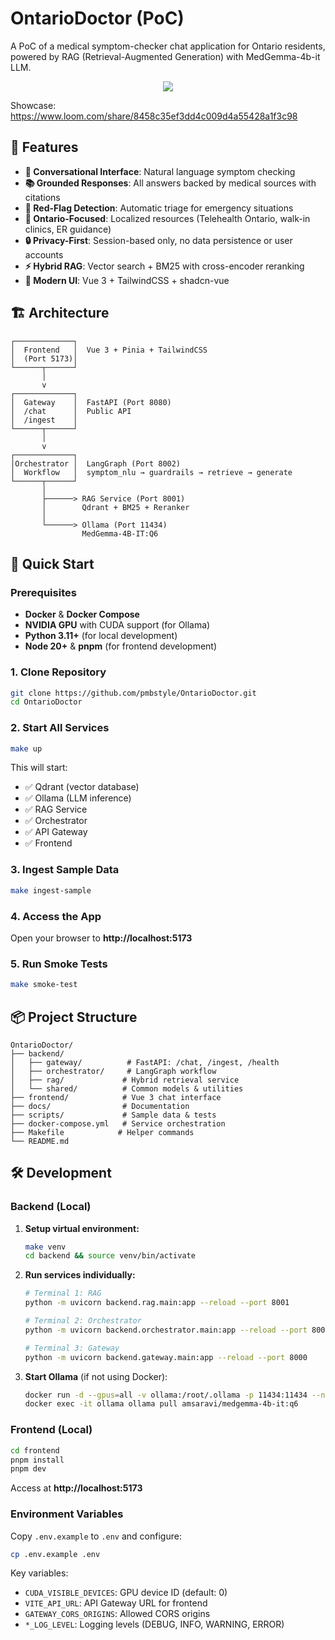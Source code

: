 # OntarioDoctor (PoC)

A PoC of a medical symptom-checker chat application for Ontario residents, powered by RAG (Retrieval-Augmented Generation) with MedGemma-4b-it LLM.

<p align="center">
<img src="https://github.com/user-attachments/assets/cf137d01-f53e-4090-8e2b-60763c62f075" />
</p>

Showcase:
https://www.loom.com/share/8458c35ef3dd4c009d4a55428a1f3c98

## 🎯 Features

- **💬 Conversational Interface**: Natural language symptom checking
- **📚 Grounded Responses**: All answers backed by medical sources with citations
- **🚨 Red-Flag Detection**: Automatic triage for emergency situations
- **🍁 Ontario-Focused**: Localized resources (Telehealth Ontario, walk-in clinics, ER guidance)
- **🔒 Privacy-First**: Session-based only, no data persistence or user accounts
- **⚡ Hybrid RAG**: Vector search + BM25 with cross-encoder reranking
- **🎨 Modern UI**: Vue 3 + TailwindCSS + shadcn-vue

## 🏗️ Architecture

```
┌─────────────┐
│  Frontend   │  Vue 3 + Pinia + TailwindCSS
│  (Port 5173)│
└──────┬──────┘
       │
       v
┌─────────────┐
│  Gateway    │  FastAPI (Port 8080)
│  /chat      │  Public API
│  /ingest    │
└──────┬──────┘
       │
       v
┌─────────────┐
│Orchestrator │  LangGraph (Port 8002)
│  Workflow   │  symptom_nlu → guardrails → retrieve → generate
└──────┬──────┘
       │
       ├──────> RAG Service (Port 8001)
       │        Qdrant + BM25 + Reranker
       │
       └──────> Ollama (Port 11434)
                MedGemma-4B-IT:Q6
```

## 🚀 Quick Start

### Prerequisites

- **Docker** & **Docker Compose**
- **NVIDIA GPU** with CUDA support (for Ollama)
- **Python 3.11+** (for local development)
- **Node 20+** & **pnpm** (for frontend development)

### 1. Clone Repository

```bash
git clone https://github.com/pmbstyle/OntarioDoctor.git
cd OntarioDoctor
```

### 2. Start All Services

```bash
make up
```

This will start:
- ✅ Qdrant (vector database)
- ✅ Ollama (LLM inference)
- ✅ RAG Service
- ✅ Orchestrator
- ✅ API Gateway
- ✅ Frontend

### 3. Ingest Sample Data

```bash
make ingest-sample
```

### 4. Access the App

Open your browser to **http://localhost:5173**

### 5. Run Smoke Tests

```bash
make smoke-test
```

## 📦 Project Structure

```
OntarioDoctor/
├── backend/
│   ├── gateway/          # FastAPI: /chat, /ingest, /health
│   ├── orchestrator/     # LangGraph workflow
│   ├── rag/             # Hybrid retrieval service
│   └── shared/          # Common models & utilities
├── frontend/            # Vue 3 chat interface
├── docs/                # Documentation
├── scripts/             # Sample data & tests
├── docker-compose.yml   # Service orchestration
├── Makefile            # Helper commands
└── README.md
```

## 🛠️ Development

### Backend (Local)

1. **Setup virtual environment:**
   ```bash
   make venv
   cd backend && source venv/bin/activate
   ```

2. **Run services individually:**
   ```bash
   # Terminal 1: RAG
   python -m uvicorn backend.rag.main:app --reload --port 8001

   # Terminal 2: Orchestrator
   python -m uvicorn backend.orchestrator.main:app --reload --port 8002

   # Terminal 3: Gateway
   python -m uvicorn backend.gateway.main:app --reload --port 8000
   ```

3. **Start Ollama** (if not using Docker):
   ```bash
   docker run -d --gpus=all -v ollama:/root/.ollama -p 11434:11434 --name ollama ollama/ollama
   docker exec -it ollama ollama pull amsaravi/medgemma-4b-it:q6
   ```

### Frontend (Local)

```bash
cd frontend
pnpm install
pnpm dev
```

Access at **http://localhost:5173**

### Environment Variables

Copy `.env.example` to `.env` and configure:

```bash
cp .env.example .env
```

Key variables:
- `CUDA_VISIBLE_DEVICES`: GPU device ID (default: 0)
- `VITE_API_URL`: API Gateway URL for frontend
- `GATEWAY_CORS_ORIGINS`: Allowed CORS origins
- `*_LOG_LEVEL`: Logging levels (DEBUG, INFO, WARNING, ERROR)
